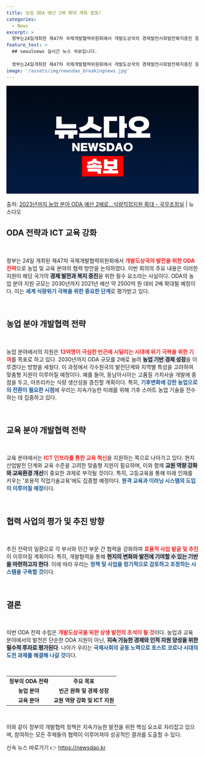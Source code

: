 ```yaml
---
title: 농업 ODA 예산 2배 확대 계획 발표!
categories:
  - News
excerpt: >
  정부는24일개최한 제47차 국제개발협력위원회에서 개발도상국의 경제발전사회발전복지증진 등을 주목적으로 하는 공…
feature_text: >
  ## seoulnews 실시간 뉴스 속보입니다.

  정부는24일개최한 제47차 국제개발협력위원회에서 개발도상국의 경제발전사회발전복지증진 등을 주목적으로 하는 공…
image: '/assets/img/newsdao_breakingnews.jpg'
---
```


![뉴스다오 속보](/assets/img/newsdao_breakingnews.jpg)

<p>출처: <a href="https://newsdao.kr/2632" rel="dofollow">2023년까지 농업 분야 ODA 예산 2배로…식량직접지원 확대 - 국무조정실</a> | 뉴스다오</p>

<h2 data-ke-size="size26">ODA 전략과 ICT 교육 강화</h2>

<p data-ke-size="size16">&nbsp;</p>

정부는 24일 개최된 제47차 국제개발협력위원회에서 <b><span style="color: #ee2323;">개발도상국의 발전을 위한 ODA 전략</span></b>으로 농업 및 교육 분야의 협력 방안을 논의하였다. 이번 회의의 주요 내용은 이러한 지원이 해당 국가의 <b><span style="background-color: #21538527;">경제 발전과 복지 증진</span></b>을 위한 필수 요소라는 사실이다. ODA의 농업 분야 지원 규모는 2030년까지 2021년 예산 약 2500억 원 대비 2배 확대될 예정이다. 이는 <b><span style="color: #1a5490;">세계 식량위기 극복을 위한 중요한 단계</span></b>로 평가받고 있다.

<p data-ke-size="size16">&nbsp;</p>

<h2 data-ke-size="size26">농업 분야 개발협력 전략</h2>

<p data-ke-size="size16">&nbsp;</p>

농업 분야에서의 지원은 <b><span style="color: #ee2323;">13억명이 극심한 빈곤에 시달리는 시대에 위기 극복을 위한 기여</span></b>를 목표로 하고 있다. 2030년까지 ODA 규모를 2배로 늘려 <b><span style="background-color: #21538527;">농업 기반 경제 성장</span></b>을 이루겠다는 방향을 세웠다. 이 과정에서 각수원국의 발전단계와 지역별 특성을 고려하여 맞춤형 지원이 이루어질 예정이다. 예를 들어, 동남아시아는 고품질 가치사슬 개발에 중점을 두고, 아프리카는 식량 생산성을 증진할 계획이다. 특히, <b><span style="color: #1a5490;">기후변화에 강한 농업으로의 전환이 필요한 시점</span></b>에 우리는 지속가능한 미래를 위해 기후 스마트 농업 기술을 전수하는 데 집중하고 있다.

<p data-ke-size="size16">&nbsp;</p>

<h2 data-ke-size="size26">교육 분야 개발협력 전략</h2>

<p data-ke-size="size16">&nbsp;</p>

교육 분야에서는 <b><span style="color: #ee2323;">ICT 인프라를 통한 교육 혁신</span></b>을 지원하는 쪽으로 나아가고 있다. 현지 산업발전 단계와 교육 수준을 고려한 맞춤형 지원이 필요하며, 이와 함께 <b><span style="background-color: #21538527;">교원 역량 강화와 교육환경 개선</span></b>이 중요한 과제로 부각될 것이다. 특히, 고등교육을 통해 미래 인재를 키우는 '포용적 직업기술교육'에도 집중할 예정이다. <b><span style="color: #1a5490;">원격 교육과 이러닝 시스템의 도입이 이루어질 예정</span></b>이다.

<p data-ke-size="size16">&nbsp;</p>

<h2 data-ke-size="size26">협력 사업의 평가 및 추진 방향</h2>

<p data-ke-size="size16">&nbsp;</p>

추진 전략의 일환으로 각 부서와 민간 부문 간 협력을 강화하여 <b><span style="color: #ee2323;">효율적 사업 발굴 및 추진</span></b>이 이루어질 계획이다. 특히, 개발협력을 통해 <b><span style="background-color: #21538527;">현지의 변화와 발전에 기여할 수 있는 기반을 마련하고자 한다</span></b>. 이에 따라 우리는 <b><span style="color: #1a5490;">정책 및 사업을 정기적으로 검토하고 조정하는 시스템을 구축할 것</span></b>이다.

<p data-ke-size="size16">&nbsp;</p>

<h2 data-ke-size="size26">결론</h2>

<p data-ke-size="size16">&nbsp;</p>

이번 ODA 전략 수립은 <b><span style="color: #ee2323;">개발도상국을 위한 상생 발전의 초석이 될 것</span></b>이다. 농업과 교육 분야에서의 발전은 단순한 ODA 지원이 아닌, <b><span style="background-color: #21538527;">지속 가능한 경제와 인적 자원 양성을 위한 필수적 투자로 평가된다</span></b>. 나아가 우리는 <b><span style="color: #1a5490;">국제사회의 공동 노력으로 포스트 코로나 시대의 도전 과제를 해결해 나갈 것</span></b>이다.

<p data-ke-size="size16">&nbsp;</p>

<table>
  <tr>
    <td style="text-align: center; height: 17px;"><b>정부의 ODA 전략</b></td>
    <td style="text-align: center; height: 17px;"><b>주요 목표</b></td>
  </tr>
  <tr>
    <td style="text-align: center; height: 17px;"><b>농업 분야</b></td>
    <td style="text-align: center; height: 17px;"><b>빈곤 완화 및 경제 성장</b></td>
  </tr>
  <tr>
    <td style="text-align: center; height: 17px;"><b>교육 분야</b></td>
    <td style="text-align: center; height: 17px;"><b>교원 역량 강화 및 ICT 지원</b></td>
  </tr>
</table>

<p data-ke-size="size16">&nbsp;</p>

이와 같이 정부의 개발협력 정책은 지속가능한 발전을 위한 핵심 요소로 자리잡고 있으며, 참여하는 모든 주체들의 협력이 이루어져야 성공적인 결과를 도출할 수 있다. 

신속 뉴스 바로가기 👉 <a href="https://newsdao.kr" rel="dofollow">https://newsdao.kr</a>


